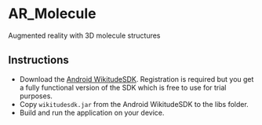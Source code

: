AR_Molecule
===========

Augmented reality with 3D molecule structures

## Instructions ##

- Download the [Android WikitudeSDK](http://developer.wikitude.com/download). Registration is required but you get a fully functional version of the SDK which is free to use for trial purposes.
- Copy `wikitudesdk.jar` from the Android WikitudeSDK to the libs folder.
- Build and run the application on your device.
